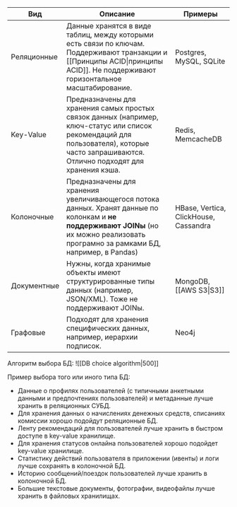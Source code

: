 
| Вид         | Описание                                                                                                                                                                                  | Примеры                               |
| ----------- | ----------------------------------------------------------------------------------------------------------------------------------------------------------------------------------------- | ------------------------------------- |
| Реляционные | Данные хранятся в виде таблиц, между которыми есть связи по ключам. Поддерживают транзакции и [[Принципы ACID\|принципы ACID]]. Не поддерживают горизонтальное масштабирование.           | Postgres, MySQL, SQLite               |
| Key-Value   | Предназначены для хранения самых простых связок данных (например, ключ-статус или список рекомендаций для пользователя), которые часто запрашиваются. Отлично подходят для хранения кэша. | Redis, MemcacheDB                     |
| Колоночные  | Предназначены для хранения увеличивающегося потока данных. Хранят данные по колонкам и **не поддерживают JOINы** (но их можно реализовать програмно за рамками БД, например, в Pandas)    | HBase, Vertica, ClickHouse, Cassandra |
| Документные | Нужны, когда хранимые объекты имеют структурированные типы данных (например, JSON/XML). Тоже не поддерживают JOINы.                                                                       | MongoDB, [[AWS S3\|S3]]               |
| Графовые    | Подходят для хранения специфических данных, например, иерархии подписок.                                                                                                                  | Neo4j                                 |

Алгоритм выбора БД:
![[DB choice algorithm|500]]

Пример выбора того или иного типа БД:
- Данные о профилях пользователей (с типичными анкетными данными и предпочтениях пользователей) и метаданные лучше хранить в реляционных СУБД.
- Для хранения данных о начислениях денежных средств, списаниях комиссии хорошо подойдут реляционные БД.
- Ленту рекомендаций для пользователей лучше хранить в быстром доступе в key-value хранилище.
- Для хранения статусов онлайна пользователей хорошо подойдет key-value хранилище.
- Статистику действий пользователя в приложении (ивенты) и логи лучше сохранять в колоночной БД.
- Историю сообщений/поездок пользователей лучше хранить в колоночной БД.
- Большие текстовые документы, фотографии, видеофайлы лучше хранить в файловых хранилищах.

